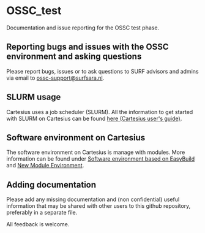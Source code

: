 # OSSC_test
Documentation and issue reporting for the OSSC test phase.


## Reporting bugs and issues with the OSSC environment and asking questions
Please report bugs, issues or to ask questions to SURF advisors and admins via email to ossc-support@surfsara.nl.

## SLURM usage 
Cartesius uses a job scheduler (SLURM). All the information to get started with SLURM on Cartesius can be found [here (Cartesius user's guide)](https://userinfo.surfsara.nl/systems/cartesius/usage/batch-usage).

## Software environment on Cartesius
The software environment on Cartesius is manage with modules.
More information can be found under [Software environment based on EasyBuild](https://userinfo.surfsara.nl/documentation/new-software-environment-based-easybuild) and [New Module Environment](https://userinfo.surfsara.nl/documentation/new-module-environment-lisa-cartesius).

## Adding documentation
Please add any missing documentation and (non confidential) useful information that may be shared with other users to this github repository, preferably in a separate file.

All feedback is welcome.

